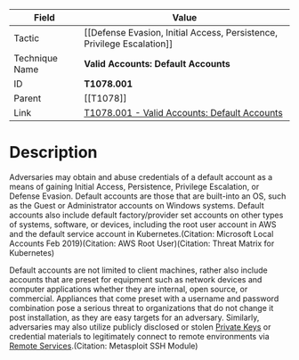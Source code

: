 
|Field|Value|
|---|---|
|Tactic|[[Defense Evasion,  Initial Access,  Persistence,  Privilege Escalation]]|
|Technique Name|**Valid Accounts: Default Accounts**|
|ID|**T1078.001**|
|Parent|[[T1078]]|
|Link|[T1078.001 - Valid Accounts: Default Accounts](https://attack.mitre.org/techniques/T1078/001)|

# Description

Adversaries may obtain and abuse credentials of a default account as a means of gaining Initial Access, Persistence, Privilege Escalation, or Defense Evasion. Default accounts are those that are built-into an OS, such as the Guest or Administrator accounts on Windows systems. Default accounts also include default factory/provider set accounts on other types of systems, software, or devices, including the root user account in AWS and the default service account in Kubernetes.(Citation: Microsoft Local Accounts Feb 2019)(Citation: AWS Root User)(Citation: Threat Matrix for Kubernetes)

Default accounts are not limited to client machines, rather also include accounts that are preset for equipment such as network devices and computer applications whether they are internal, open source, or commercial. Appliances that come preset with a username and password combination pose a serious threat to organizations that do not change it post installation, as they are easy targets for an adversary. Similarly, adversaries may also utilize publicly disclosed or stolen [Private Keys](https://attack.mitre.org/techniques/T1552/004) or credential materials to legitimately connect to remote environments via [Remote Services](https://attack.mitre.org/techniques/T1021).(Citation: Metasploit SSH Module)